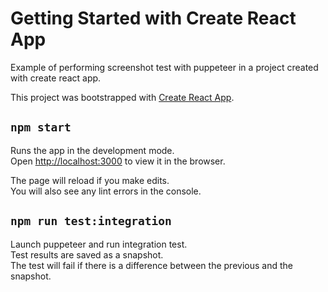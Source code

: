 # Getting Started with Create React App

Example of performing screenshot test with puppeteer in a project created with create react app.

This project was bootstrapped with [Create React App](https://github.com/facebook/create-react-app).

## `npm start`

Runs the app in the development mode.\
Open [http://localhost:3000](http://localhost:3000) to view it in the browser.

The page will reload if you make edits.\
You will also see any lint errors in the console.

## `npm run test:integration`

Launch puppeteer and run integration test.\
Test results are saved as a snapshot.\
The test will fail if there is a difference between the previous and the snapshot.
